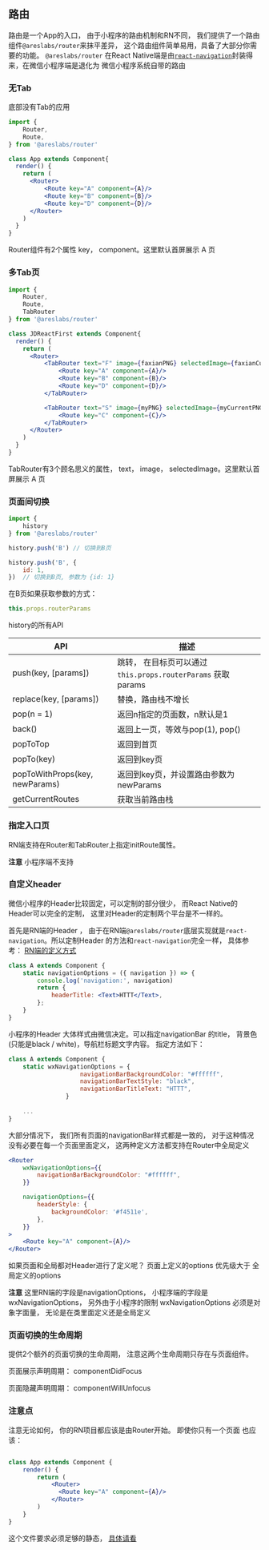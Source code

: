 ## 路由
路由是一个App的入口， 由于小程序的路由机制和RN不同， 我们提供了一个路由组件`@areslabs/router`来抹平差异， 这个路由组件简单易用，具备了大部分你需要的功能。
`@areslabs/router` 在React Native端是由[`react-navigation`](https://reactnavigation.org/)封装得来，在微信小程序端是退化为
微信小程序系统自带的路由


### 无Tab
底部没有Tab的应用

```jsx
import {
    Router,
    Route,
} from '@areslabs/router'

class App extends Component{
  render() {
    return (
      <Router>
          <Route key="A" component={A}/>
          <Route key="B" component={B}/>
          <Route key="D" component={D}/>
      </Router>
    )
  }
}
```

Router组件有2个属性 key， component。这里默认首屏展示 A 页

### 多Tab页
```jsx
import {
    Router,
    Route,
    TabRouter
} from '@areslabs/router'

class JDReactFirst extends Component{
  render() {
    return (
      <Router>
          <TabRouter text="F" image={faxianPNG} selectedImage={faxianCurrentPNG}>
              <Route key="A" component={A}/>
              <Route key="B" component={B}/>
              <Route key="D" component={D}/>
          </TabRouter>

          <TabRouter text="S" image={myPNG} selectedImage={myCurrentPNG}>
              <Route key="C" component={C}/>
          </TabRouter>
      </Router>
    )
  }
}
```
TabRouter有3个顾名思义的属性， text， image， selectedImage。这里默认首屏展示 A 页

### 页面间切换
```javascript
import {
    history
} from '@areslabs/router'

history.push('B') // 切换到B页

history.push('B', {
    id: 1,
})  // 切换到B页, 参数为 {id: 1}
```
在B页如果获取参数的方式：
```javascript
this.props.routerParams
```

history的所有API

| API  | 描述 |
| --------  | ------ |
| push(key, [params])   | 跳转， 在目标页可以通过`this.props.routerParams` 获取params |
| replace(key, [params])  | 替换，路由栈不增长 |
| pop(n = 1)|返回n指定的页面数，n默认是1|
| back()|返回上一页，等效与pop(1), pop()|
| popToTop|返回到首页|
| popTo(key)|返回到key页|
| popToWithProps(key, newParams)|返回到key页，并设置路由参数为newParams|
| getCurrentRoutes| 获取当前路由栈|

### 指定入口页
RN端支持在Router和TabRouter上指定initRoute属性。

**注意** 小程序端不支持

### 自定义header
微信小程序的Header比较固定，可以定制的部分很少， 而React Native的Header可以完全的定制， 这里对Header的定制两个平台是不一样的。

首先是RN端的Header ， 由于在RN端`@areslabs/router`底层实现就是`react-navigation`。所以定制Header 的方法和`react-navigation`完全一样，
具体参考： [RN端的定义方式](https://reactnavigation.org/docs/en/2.x/headers.html)

```jsx
class A extends Component {
    static navigationOptions = ({ navigation }) => {
        console.log('navigation:', navigation)
        return {
            headerTitle: <Text>HTTT</Text>,
        };
    }
}
```

小程序的Header 大体样式由微信决定。可以指定navigationBar 的title， 背景色(只能是black / white)，导航栏标题文字内容。
指定方法如下：
```jsx
class A extends Component {
    static wxNavigationOptions = {
                    navigationBarBackgroundColor: "#ffffff",
                    navigationBarTextStyle: "black",
                    navigationBarTitleText: "HTTT",
                }
    
    ...
}
```

大部分情况下， 我们所有页面的navigationBar样式都是一致的， 对于这种情况没有必要在每一个页面里面定义， 这两种定义方法都支持在Router中全局定义
```jsx
<Router
    wxNavigationOptions={{
        navigationBarBackgroundColor: "#ffffff",
    }}

    navigationOptions={{
        headerStyle: {
            backgroundColor: '#f4511e',
        },
    }}
>
    <Route key="A" component={A}/>
</Router>
```
如果页面和全局都对Header进行了定义呢？ 页面上定义的options 优先级大于 全局定义的options

**注意** 这里RN端的字段是navigationOptions， 小程序端的字段是wxNavigationOptions， 另外由于小程序的限制  wxNavigationOptions 必须是对象字面量， 无论是在类里面定义还是全局定义

### 页面切换的生命周期
提供2个额外的页面切换的生命周期， 注意这两个生命周期只存在与页面组件。 

页面展示声明周期： componentDidFocus

页面隐藏声明周期： componentWillUnfocus


### 注意点
注意无论如何， 你的RN项目都应该是由Router开始。 即使你只有一个页面 也应该： 
```jsx

class App extends Component {
    render() {
        return (
            <Router>
              <Route key="A" component={A}/>
            </Router>
        )
    }
}
```
这个文件要求必须足够的静态， [具体请看](./入口文件.md)